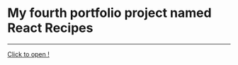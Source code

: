 # My fourth portfolio project named React Recipes

___
[Click to open !](https://kojem9ka.github.io/react-jobs/)
